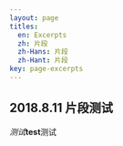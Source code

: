 ```yaml
---
layout: page
titles:
  en: Excerpts
  zh: 片段
  zh-Hans: 片段
  zh-Hant: 片段
key: page-excerpts
---
```


## 2018.8.11 片段测试

*测试***test**测试